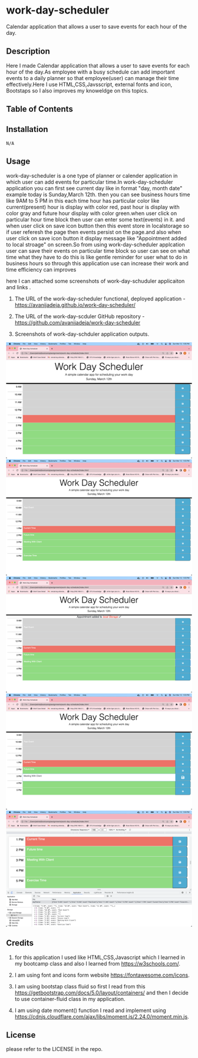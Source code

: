 # work-day-scheduler
Calendar application that allows a user to save events for each hour of the day.

## Description

Here I made Calendar application that allows a user to save events for each hour of the day.As employee with a busy schedule can add important events to a daily planner so that employee(user) can manage their time effectively.Here I use HTML,CSS,Javsscript, external fonts and icon, Bootstaps so I also improves my knoweldge on this topics.

## Table of Contents

## Installation
    N/A

## Usage

work-day-scheduler is a one type of planner or calender application in which user can add events for particular time.In work-day-scheduler application you can first see current day like in format "day, month date" example today is Sunday,March 12th. then you can see business hours time like 9AM to 5 PM in this each time hour has particular color like current(present) hour is display with color red, past hour is display with color gray and future hour display with color green.when user click on particular hour time block then user can enter some text(events) in it. and when user click on save icon button then this event store in localstorage so if user referesh the page then events persist on the page.and also when user click on save icon button it display message like "Appointment added to local stroage" on screen.So from using work-day-scheduler applcation user can save their events on particular time block so user can see on what time what they have to do this is like gentle reminder for user what to do in business hours so through this application use can increase their work and time efficiency can improves

here I can attached some screenshots of work-day-schuduler applicaiton and links .

1. The URL of the work-day-scheduler functional, deployed application - https://avanijadeja.github.io/work-day-scheduler/


2. The URL of the work-day-scduler GitHub repository - https://github.com/avanijadeja/work-day-scheduler


3. Screenshots of work-day-schduler application outputs.

![day_timewithColor](assets/images/day_timeWithColor.png)
![eventAdded](assets/images/eventAdded.png)
![displayMsg](assets/images/displayMsg.png)
![addingEvent](assets/images/addingEvent.png)
![dataSaveInLocalStorage](assets/images/dataSaveInLocalStorage.png)

## Credits

1. for this application I used like HTML,CSS,Javascript which I learned in my bootcamp class and also I learned from https://w3schools.com/.

2. I am using font and icons form website https://fontawesome.com/icons. 

3. I am using bootstap class fluid so first I read from this https://getbootstrap.com/docs/5.0/layout/containers/ and then I decide to use container-fluid class in my application.

4. I am using date moment() function I read and implement using https://cdnjs.cloudflare.com/ajax/libs/moment.js/2.24.0/moment.min.js.


## License 
please refer to the LICENSE in the repo.




